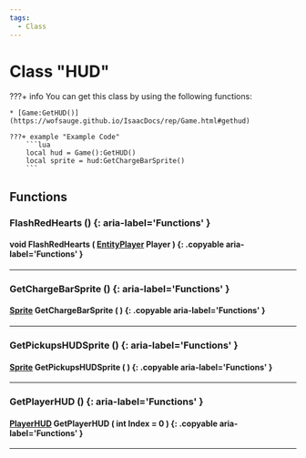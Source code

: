 ```yaml
---
tags:
  - Class
---
```

# Class "HUD"

???+ info
    You can get this class by using the following functions:

    * [Game:GetHUD()](https://wofsauge.github.io/IsaacDocs/rep/Game.html#gethud)
    
    ???+ example "Example Code"
        ```lua
        local hud = Game():GetHUD()
        local sprite = hud:GetChargeBarSprite()
        ```

## Functions

### FlashRedHearts () {: aria-label='Functions' }
#### void FlashRedHearts ( [EntityPlayer](EntityPlayer.md) Player ) {: .copyable aria-label='Functions' }

___
### GetChargeBarSprite () {: aria-label='Functions' }
#### [Sprite](Sprite.md) GetChargeBarSprite ( ) {: .copyable aria-label='Functions' }

___
### GetPickupsHUDSprite () {: aria-label='Functions' }
#### [Sprite](Sprite.md) GetPickupsHUDSprite ( ) {: .copyable aria-label='Functions' }

___
### GetPlayerHUD () {: aria-label='Functions' }
#### [PlayerHUD](PlayerHUD.md) GetPlayerHUD ( int Index = 0 ) {: .copyable aria-label='Functions' }

___
